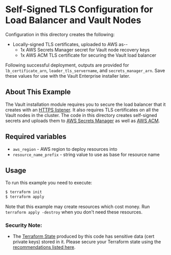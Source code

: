 # Self-Signed TLS Configuration for Load Balancer and Vault Nodes

Configuration in this directory creates the following:

- Locally-signed TLS certificates, uploaded to AWS as--
  - 1x AWS Secrets Manager secret for Vault node recovery keys
  - 1x AWS ACM TLS certificate for securing the Vault load balancer

Following successful deployment, outputs are provided for `lb_certificate_arn`, `leader_tls_servername`, and `secrets_manager_arn`. Save these values for use with the Vault Enterprise installer later.

## About This Example

The Vault installation module requires you to secure the load balancer that it
creates with an [HTTPS
listener](https://docs.aws.amazon.com/elasticloadbalancing/latest/application/create-https-listener.html).
It also requires TLS certificates on all the Vault nodes in the cluster. The code in this directory creates self-signed secrets and uploads them to
[AWS Secrets Manager](https://aws.amazon.com/secrets-manager/) as well as [AWS
ACM](https://aws.amazon.com/certificate-manager/).

## Required variables

- `aws_region` - AWS region to deploy resources into
- `resource_name_prefix` - string value to use as base for resource name

## Usage

To run this example you need to execute:

```bash
$ terraform init
$ terraform apply
```

Note that this example may create resources which cost money. Run `terraform apply -destroy` when you don't need these resources.

### Security Note:
- The [Terraform State](https://www.terraform.io/docs/language/state/index.html)
  produced by this code has sensitive data (cert private keys) stored in it.
  Please secure your Terraform state using the [recommendations listed
  here](https://www.terraform.io/docs/language/state/sensitive-data.html#recommendations).
